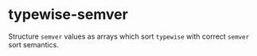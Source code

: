 # typewise-semver

Structure `semver` values as arrays which sort `typewise` with correct `semver` sort semantics.

